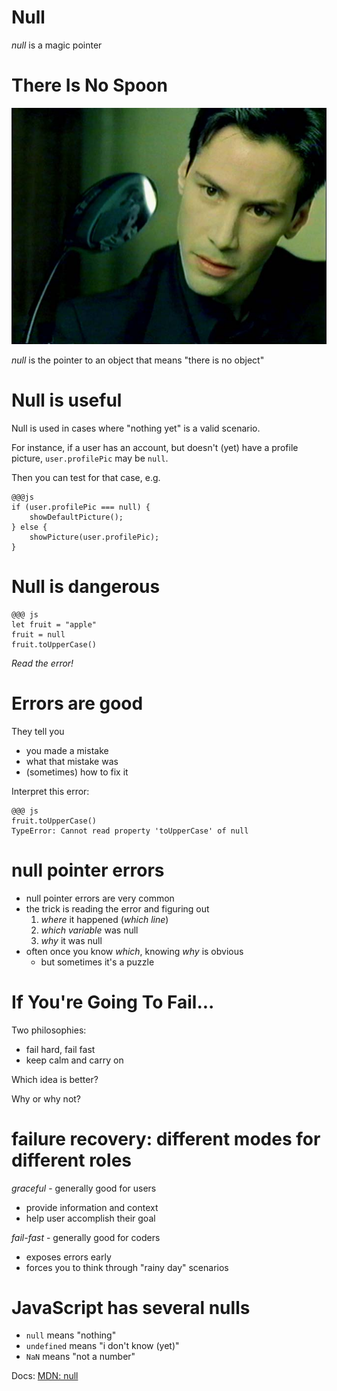 # Null

*null* is a magic pointer

# There Is No Spoon

![Neo With Spoon](../images/spoon.jpg)

*null* is the pointer to an object that means "there is no object"

# Null is useful

Null is used in cases where "nothing yet" is a valid scenario.

For instance, if a user has an account, but doesn't (yet) have a profile picture, `user.profilePic` may be `null`.

Then you can test for that case, e.g.

```
@@@js
if (user.profilePic === null) {
    showDefaultPicture();
} else {
    showPicture(user.profilePic);
}
```

# Null is dangerous

    @@@ js
    let fruit = "apple"
    fruit = null
    fruit.toUpperCase()

*Read the error!*

# Errors are good

They tell you

* you made a mistake
* what that mistake was
* (sometimes) how to fix it

Interpret this error:

    @@@ js
    fruit.toUpperCase()
    TypeError: Cannot read property 'toUpperCase' of null

# null pointer errors

* null pointer errors are very common
* the trick is reading the error and figuring out
    1. *where* it happened (*which line*)
    2. *which variable* was null
    3. *why* it was null
* often once you know *which*, knowing *why* is obvious
    * but sometimes it's a puzzle

# If You're Going To Fail...

Two philosophies:

* fail hard, fail fast
* keep calm and carry on

Which idea is better?

Why or why not?

# failure recovery: different modes for different roles

*graceful* - generally good for users

  * provide information and context 
  * help user accomplish their goal

*fail-fast* - generally good for coders

  * exposes errors early
  * forces you to think through "rainy day" scenarios

# JavaScript has several nulls

* `null` means "nothing"
* `undefined` means "i don't know (yet)"
* `NaN` means "not a number"

Docs: [MDN: null](https://developer.mozilla.org/en-US/docs/Web/JavaScript/Reference/Global_Objects/null)
